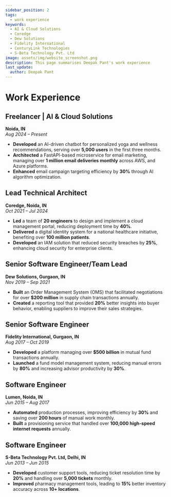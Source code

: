 ```yaml
---
sidebar_position: 2
tags:
  - work experience
keywords: 
  - AI & Cloud Solutions
  - Coredge
  - Dew Solutions
  - Fidelity International
  - CenturyLink Technologies
  - S-Beta Technology Pvt. Ltd
image: assets/img/website_screenshot.png
description: This page summarises Deepak Pant's work experience
last_update:
  author: Deepak Pant
---
```


# Work Experience

## Freelancer | AI & Cloud Solutions
**Noida, IN**  
_Aug 2024 – Present_

- **Developed** an AI-driven chatbot for personalized yoga and wellness recommendations, serving over **5,000 users** in the first three months.
- **Architected** a FastAPI-based microservice for email marketing, managing over **1 million email deliveries monthly** across AWS, and Azure platforms.
- **Enhanced** email campaign targeting efficiency by **30%** through AI algorithm optimization.


## Lead Technical Architect
**Coredge, Noida, IN**  
_Oct 2021 – Jul 2024_

- **Led** a team of **20 engineers** to design and implement a cloud management portal, reducing deployment time by **40%**.
- **Delivered** a digital identity system for a national healthcare initiative, benefiting over **100 million patients**.
- **Developed** an IAM solution that reduced security breaches by **25%**, enhancing cloud security for enterprise clients.


## Senior Software Engineer/Team Lead
**Dew Solutions, Gurgaon, IN**  
_Nov 2019 – Sep 2021_

- **Built** an Order Management System (OMS) that facilitated negotiations for over **$200 million** in supply chain transactions annually.
- **Created** a reporting tool that provided **20%** better insights into buyer behavior, enabling suppliers to improve their sales strategies.


## Senior Software Engineer
**Fidelity International, Gurgaon, IN**  
_Aug 2017 – Oct 2019_

- **Developed** a platform managing over **$500 billion** in mutual fund transactions annually.
- **Launched** a fund model management system, reducing manual errors by **80%** and increasing advisor productivity by **30%**.


## Software Engineer
**Lumen, Noida, IN**  
_Jun 2015 – Aug 2017_

- **Automated** production processes, improving efficiency by **30%** and saving over **200 hours** of manual work monthly.
- **Built** a provisioning service that handled over **100,000 high-speed internet requests** annually.


## Software Engineer
**S-Beta Technology Pvt. Ltd, Delhi, IN**  
_Jun 2013 – Jun 2015_

- **Developed** customer support tools, reducing ticket resolution time by **20%** and handling over **5,000 tickets** monthly.
- **Improved** pharmacy management tools, leading to **15%** better inventory accuracy across **10+ locations**.

